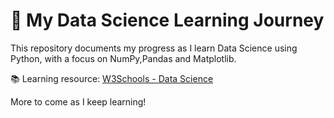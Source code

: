 # 🧠 My Data Science Learning Journey

This repository documents my progress as I learn Data Science using Python, with a focus on NumPy,Pandas and Matplotlib.

📚 Learning resource: [W3Schools - Data Science](https://www.w3schools.com/datascience/)

More to come as I keep learning!